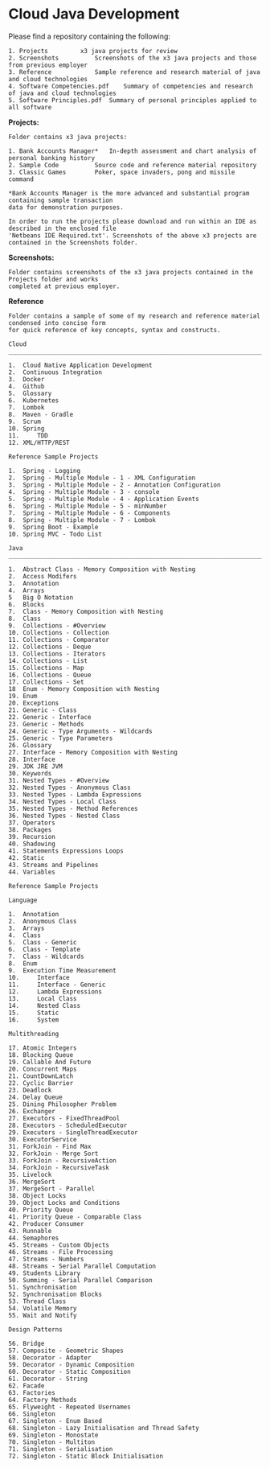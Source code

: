 <h1>Cloud Java Development</h1>

Please find a repository containing the following:

	1. Projects			x3 java projects for review
	2. Screenshots			Screenshots of the x3 java projects and those from previous employer
	3. Reference			Sample reference and research material of java and cloud technologies
	4. Software Competencies.pdf	Summary of competencies and research of java and cloud technologies
	5. Software Principles.pdf	Summary of personal principles applied to all software

**Projects:**

	Folder contains x3 java projects:

	1. Bank Accounts Manager*	In-depth assessment and chart analysis of personal banking history
	2. Sample Code			Source code and reference material repository
	3. Classic Games		Poker, space invaders, pong and missile command
	
	*Bank Accounts Manager is the more advanced and substantial program containing sample transaction
	data for demonstration purposes.

	In order to run the projects please download and run within an IDE as described in the enclosed file
	'Netbeans IDE Required.txt'. Screenshots of the above x3 projects are contained in the Screenshots folder.

**Screenshots:**

	Folder contains screenshots of the x3 java projects contained in the Projects folder and works
	completed at previous employer.

**Reference**

	Folder contains a sample of some of my research and reference material condensed into concise form
	for quick reference of key concepts, syntax and constructs.

	Cloud
	__________________________________________________________________________________________________________

	1.	Cloud Native Application Development
	2. 	Continuous Integration
	3.	Docker
	4.	Github
	5.	Glossary
	6.	Kubernetes
	7.	Lombok
	8.	Maven - Gradle
	9.	Scrum
	10.	Spring
	11. 	TDD	
	12.	XML/HTTP/REST

	Reference Sample Projects

	1.	Spring - Logging
	2.	Spring - Multiple Module - 1 - XML Configuration
	3.	Spring - Multiple Module - 2 - Annotation Configuration
	4.	Spring - Multiple Module - 3 - console
	5.	Spring - Multiple Module - 4 - Application Events
	6.	Spring - Multiple Module - 5 - minNumber
	7.	Spring - Multiple Module - 6 - Components
	8.	Spring - Multiple Module - 7 - Lombok
	9.	Spring Boot - Example
	10.	Spring MVC - Todo List	

	Java
	__________________________________________________________________________________________________________

	1. 	Abstract Class - Memory Composition with Nesting
	2.	Access Modifers
	3.	Annotation
	4.	Arrays
	5	Big O Notation
	6.	Blocks
	7.	Class - Memory Composition with Nesting
	8.	Class
	9.	Collections - #Overview
	10.	Collections - Collection
	11.	Collections - Comparator
	12.	Collections - Deque
	13.	Collections - Iterators
	14.	Collections - List
	15.	Collections - Map
	16.	Collections - Queue
	17.	Collections - Set
	18	Enum - Memory Composition with Nesting
	19.	Enum
	20.	Exceptions
	21.	Generic - Class
	22.	Generic - Interface
	23.	Generic - Methods
	24.	Generic - Type Arguments - Wildcards
	25.	Generic - Type Parameters
	26.	Glossary
	27.	Interface - Memory Composition with Nesting
	28.	Interface
	29.	JDK JRE JVM
	30.	Keywords
	31.	Nested Types - #Overview
	32.	Nested Types - Anonymous Class
	33.	Nested Types - Lambda Expressions
	34.	Nested Types - Local Class
	35.	Nested Types - Method References
	36.	Nested Types - Nested Class
	37.	Operators
	38.	Packages
	39.	Recursion
	40.	Shadowing
	41.	Statements Expressions Loops
	42.	Static
	43.	Streams and Pipelines
	44.	Variables

	Reference Sample Projects

	Language

	1. 	Annotation
	2. 	Anonymous Class
	3. 	Arrays
	4. 	Class
	5. 	Class - Generic
	6. 	Class - Template
	7. 	Class - Wildcards
	8. 	Enum
	9. 	Execution Time Measurement
	10. 	Interface
	11. 	Interface - Generic
	12. 	Lambda Expressions
	13. 	Local Class
	14. 	Nested Class
	15. 	Static
	16. 	System

	Multithreading

	17.	Atomic Integers
	18.	Blocking Queue
	19.	Callable And Future
	20.	Concurrent Maps
	21.	CountDownLatch
	22.	Cyclic Barrier
	23.	Deadlock
	24.	Delay Queue
	25.	Dining Philosopher Problem
	26.	Exchanger
	27.	Executors - FixedThreadPool
	28.	Executors - ScheduledExecutor
	29.	Executors - SingleThreadExecutor
	30.	ExecutorService
	31.	ForkJoin - Find Max
	32.	ForkJoin - Merge Sort
	33.	ForkJoin - RecursiveAction
	34.	ForkJoin - RecursiveTask
	35.	Livelock
	36.	MergeSort
	37.	MergeSort - Parallel
	38.	Object Locks
	39.	Object Locks and Conditions
	40.	Priority Queue
	41.	Priority Queue - Comparable Class
	42.	Producer Consumer
	43.	Runnable
	44.	Semaphores
	45.	Streams - Custom Objects
	46.	Streams - File Processing
	47.	Streams - Numbers
	48.	Streams - Serial Parallel Computation
	49.	Students Library
	50.	Summing - Serial Parallel Comparison
	51.	Synchronisation
	52.	Synchronisation Blocks
	53.	Thread Class
	54.	Volatile Memory
	55.	Wait and Notify

	Design Patterns
	
	56.	Bridge
	57.	Composite - Geometric Shapes
	58.	Decorator - Adapter
	59.	Decorator - Dynamic Composition
	60.	Decorator - Static Composition
	61.	Decorator - String
	62.	Facade
	63.	Factories
	64.	Factory Methods
	65.	Flyweight - Repeated Usernames
	66.	Singleton
	67.	Singleton - Enum Based
	68.	Singleton - Lazy Initialisation and Thread Safety
	69.	Singleton - Monostate
	70.	Singleton - Multiton
	71.	Singleton - Serialisation
	72.	Singleton - Static Block Initialisation